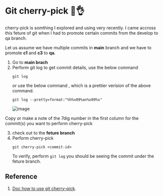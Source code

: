 # Git cherry-pick 🍒👌

cherry-pick is somthing I explored and using very recently. I came accross this feture of git when I had to promote certain commits from the develop to qa branch.

Let us assume we have multiple commits in **main** branch and we have to promote **c1** and **c3** to **qa**.

1. Go to **main brach**
2. Perform git log to get commit details, use the below command
   ```
   git log
   ```
   or use the below command , which is a prettier verision of the above command.
   ```
   git log --pretty=format:"%h%x09%an%x09%s"
   ```
   ![image](https://github.com/suvel/2023_blog/assets/40818146/fbf15e5d-207b-4a50-89fa-fe8be5510383)

  Copy or make a note of the 7dig number in the first column for the commit(s) you want to perform cherry-pick

3. check out to the **feture branch**
4. Perform cherry-pick
   ```
   git cherry-pick <commit-id>
   ```
   To verify, perform `git log` you should be seeing the commit under the feture branch.


## Reference
1. [Doc how to use git cherry-pick](https://www.atlassian.com/git/tutorials/cherry-pick).
